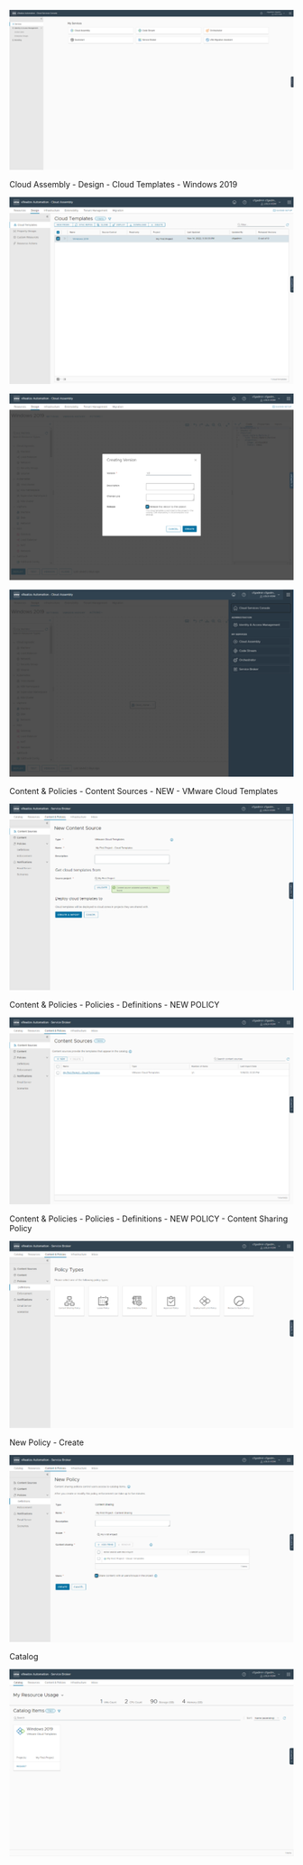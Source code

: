 ![image-20221116132240922](./assets/image-20221116132240922.png)

Cloud Assembly - Design - Cloud Templates - Windows 2019

![image-20221116131727627](./assets/image-20221116131727627.png)

![image-20221116152606327](./assets/image-20221116152606327.png)

![image-20221116152638632](./assets/image-20221116152638632.png)

Content & Policies - Content Sources - NEW - VMware Cloud Templates 

![image-20221116152710130](./assets/image-20221116152710130.png)

Content & Policies - Policies - Definitions - NEW POLICY

![image-20221116152739231](./assets/image-20221116152739231.png)

Content & Policies - Policies - Definitions - NEW POLICY - Content Sharing Policy

![image-20221116152800523](./assets/image-20221116152800523.png)

New Policy - Create

![image-20221116152822821](./assets/image-20221116152822821.png)

Catalog

![image-20221116152855561](./assets/image-20221116152855561.png)